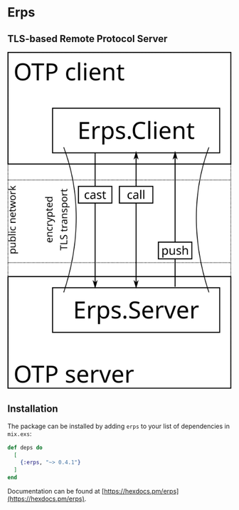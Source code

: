 # Erps

## TLS-based Remote Protocol Server

![rps diagram](diagram.svg)

## Installation

The package can be installed by adding `erps` to your list of dependencies in `mix.exs`:

```elixir
def deps do
  [
    {:erps, "~> 0.4.1"}
  ]
end
```

Documentation can be found at [https://hexdocs.pm/erps](https://hexdocs.pm/erps).

